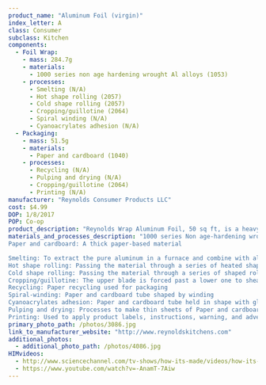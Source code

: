 ```yaml
---
product_name: "Aluminum Foil (virgin)"
index_letter: A
class: Consumer
subclass: Kitchen
components:
  - Foil Wrap:
    - mass: 284.7g
    - materials:
      - 1000 series non age hardening wrought Al alloys (1053)
    - processes:
      - Smelting (N/A)
      - Hot shape rolling (2057)
      - Cold shape rolling (2057)
      - Cropping/guillotine (2064)
      - Spiral winding (N/A)
      - Cyanoacrylates adhesion (N/A)
  - Packaging:
    - mass: 51.5g
    - materials:
      - Paper and cardboard (1040)
    - processes:
      - Recycling (N/A)
      - Pulping and drying (N/A)
      - Cropping/guillotine (2064)
      - Printing (N/A)
manufacturer: "Reynolds Consumer Products LLC"
cost: $4.99
DOP: 1/8/2017
POP: Co-op
product_description: "Reynolds Wrap Aluminum Foil, 50 sq ft, is a heavy-strength versatile foil that is designed to help you cook, grill or freeze food. The Reynolds Aluminum Foil, Heavy-Strength, features easy release and is non-stick for convenience. You can line pans before cooking to make cleanup easy or grill meat and vegetables in foil packets to lock in flavor and nutrients with this Reynolds Wrap Foil. You can easily freeze meat or fish in Reynolds Wrap Aluminum Foil for superior protection from air to prevent freezer burn. Reynolds Aluminum Foil, Heavy-Strength, comes in a space-saving carton and has a stay-closed tab for your convenience."
materials_and_processes_description: "1000 series Non age-hardening wrought Al-alloys: 'Commercially pure' wrought family with the benefits of being relatively lightly alloyed (compared to other series), such as high electrical conductivity, corrosion resistance, and workability
Paper and cardboard: A thick paper-based material

Smelting: To extract the pure aluminum in a furnace and combine with alloys
Hot shape rolling: Passing the material through a series of heated shaped rolls to press and flatten sheets
Cold shape rolling: Passing the material through a series of shaped rolls to press and flatten sheets
Cropping/guillotine: The upper blade is forced past a lower one to shear sheet material along a straight line
Recycling: Paper recycling used for packaging
Spiral-winding: Paper and cardboard tube shaped by winding
Cyanoacrylates adhesion: Paper and cardboard tube held in shape with glue
Pulping and drying: Processes to make thin sheets of Paper and cardboard
Printing: Used to apply product labels, instructions, warning, and advertisements"
primary_photo_path: /photos/3086.jpg
link_to_manufacturer_website: "http://www.reynoldskitchens.com"
additional_photos:
  - additional_photo_path: /photos/4086.jpg
HIMvideos:
  - http://www.sciencechannel.com/tv-shows/how-its-made/videos/how-its-made-aluminum-foil/
  - https://www.youtube.com/watch?v=-AnamT-7Aiw
---
```

